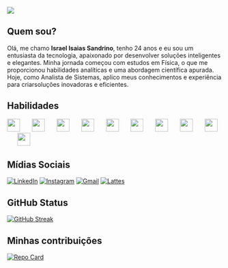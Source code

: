 ![](https://raelsandrini.com/wp-content/uploads/2023/07/nav-logo.png)

## Quem sou?
Olá, me chamo **Israel Isaias Sandrino**, tenho 24 anos e eu sou um entusiasta da tecnologia, apaixonado por desenvolver soluções inteligentes e elegantes. Minha jornada começou com estudos em Física, o que me proporcionou habilidades analíticas e uma abordagem científica apurada. Hoje, como Analista de Sistemas, aplico meus conhecimentos e experiência para criarsoluções inovadoras e eficientes.

## Habilidades

<div>
    <img src="https://cdn.freebiesupply.com/logos/large/2x/figma-1-logo-png-transparent.png" height="30px">
    <img width="20px">
    <img src="https://logodownload.org/wp-content/uploads/2016/10/html5-logo-10.png" height="30px">
    <img width="20px">
    <img src="https://upload.wikimedia.org/wikipedia/commons/thumb/6/62/CSS3_logo.svg/800px-CSS3_logo.svg.png" height="30px">
    <img width="20px">
    <img src="https://upload.wikimedia.org/wikipedia/commons/thumb/6/6a/JavaScript-logo.png/800px-JavaScript-logo.png" height="30px">
    <img width="20px">
    <img src="https://upload.wikimedia.org/wikipedia/commons/thumb/b/b2/Bootstrap_logo.svg/2560px-Bootstrap_logo.svg.png" height="30px">
    <img width="20px">
    <img src="https://camo.githubusercontent.com/20ffa1c9a31e2c991c8b52b0cb7be938de51db4b7a9299658fef28efb0cc845a/68747470733a2f2f63646e2e6a7364656c6976722e6e65742f67682f64657669636f6e732f64657669636f6e2f69636f6e732f6a6176612f6a6176612d6f726967696e616c2e737667" height="30px">
    <img width="20px">
    <img src="https://assets.stickpng.com/images/5847f981cef1014c0b5e48be.png" height="30px">
    <img width="20px">
    <img src="https://cdn-icons-png.flaticon.com/512/25/25231.png" height="30px">
    <img width="20px">
    <img src="https://upload.wikimedia.org/wikipedia/commons/8/87/Sql_data_base_with_logo.png" height="30px">
    <img width="20px">
    <img src="https://upload.wikimedia.org/wikipedia/commons/thumb/a/a1/Grafana_logo.svg/2005px-Grafana_logo.svg.png" height="30px">
</div>

## Mídias Sociais

[![LinkedIn](https://img.shields.io/badge/LinkedIn-000?style=for-the-badge&logo=linkedin&logoColor=0E76A8)](https://www.linkedin.com/in/isandrino/)
[![Instagram](https://img.shields.io/badge/Instagram-000?style=for-the-badge&logo=instagram)](https://www.instagram.com/israelsandrino/)
[![Gmail](https://img.shields.io/badge/Gmail-000?style=for-the-badge&logo=gmail)](mailto:isandrino99@gmail.com)
[![Lattes](https://img.shields.io/badge/Lattes-000?style=for-the-badge&logo=read.cv)](http://lattes.cnpq.br/5372539081598131)

## GitHub Status

[![GitHub Streak](https://streak-stats.demolab.com/?user=IsraelSandrino&theme=material-palenight&background=000&border=30A3DC&dates=FFF)](https://git.io/streak-stats)

## Minhas contribuições
[![Repo Card](https://github-readme-stats.vercel.app/api/pin/?username=IsraelSandrino&repo=dio-lab-open-source&bg_color=000&border_color=30A3DC&show_icons=true&icon_color=c893eb&title_color=30A3DC&text_color=FFF)](https://github.com/IsraelSandrino/dio-lab-open-source)
